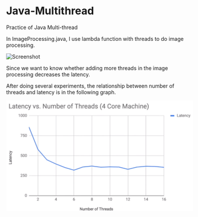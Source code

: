 # Java-Multithread
Practice of Java Multi-thread 

In ImageProcessing.java, I use lambda function with threads to do image processing.

![Screenshot](./resource/Combined_graph.png)

Since we want to know whether adding more threads in the image processing decreases the latency.

After doing several experiments, the relationship between number of threads and latency is in the following graph.

![Screenshot](./resource/Efficiency.png)



